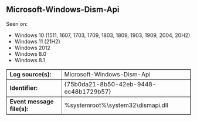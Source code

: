 ## Microsoft-Windows-Dism-Api

Seen on:
* Windows 10 (1511, 1607, 1703, 1709, 1803, 1809, 1903, 1909, 2004, 20H2)
* Windows 11 (21H2)
* Windows 2012
* Windows 8.0
* Windows 8.1

<table border="1" class="docutils">
  <tbody>
    <tr>
      <td><b>Log source(s):</b></td>
      <td>Microsoft-Windows-Dism-Api</td>
    </tr>
    <tr>
      <td><b>Identifier:</b></td>
      <td>{75b0da21-8b50-42eb-9448-ec48b1729b57}</td>
    </tr>
    <tr>
      <td><b>Event message file(s):</b></td>
      <td>%systemroot%\system32\dismapi.dll</td>
    </tr>
  </tbody>
</table>

&nbsp;

